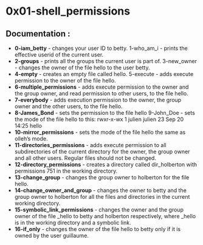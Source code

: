 # 0x01-shell_permissions
## Documentation :

 - **0-iam_betty** - changes your user ID to betty. 1-who_am_i - prints the    effective userid of the current user. 
 - **2-groups** - prints all the    groups the current user is part of. 3-new_owner - changes the owner    of the file hello to the user betty. 
 - **4-empty** - creates an empty file    called hello. 5-execute - adds execute permission to the owner of the    file hello. 
 - **6-multiple_permissions** - adds execute permission to the    owner and the group owner, and read permission to other users, to the    file    hello. 
 - **7-everybody** - adds execution permission to the owner,    the group owner and the other users, to the file hello.  
 - **8-James_Bond** - sets the permission to the file hello 9-John_Doe - sets the mode of the file hello to this: rwxr-x-wx 1 julien julien 23 Sep 20 14:25    hello 
  - **10-mirror_permissions** - sets the mode of the file hello the    same as olleh’s mode. 
  - **11-directories_permissions** - adds execute    permission to all subdirectories of the current directory for the    owner, the group    owner and all other users. Regular files should    not be changed. 
  - **12-directory_permissions** - creates a directory called    dir_holberton with permissions 751 in the working directory.    
  - **13-change_group** - changes the group owner to holberton for the file    hello. 
  - **14-change_owner_and_group** - changes the owner to betty and the    group owner to holberton for all the files and directories in the    current working directory.
  -  **15-symbolic_link_permissions** - changes the    owner and the group owner of the file _hello to betty and holberton    respectively, where    _hello is in the working directory and a    symbolic link. 
  - **16-if_only** - changes the owner of the file hello to    betty only if it is owned by the user guillaume.

